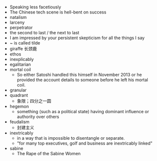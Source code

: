- Speaking less facetiously
- The Chinese tech scene is hell-bent on success
- natalism
- larceny
- perpetrator
- the second to last / the next to last
- I am impressed by your persistent skepticism for all the things I say
- ~ is called tilde
- giraffe 长颈鹿
- ethos
- inexplicably
- egalitarian
- mortal coil
  * So either Satoshi handled this himself in November 2013 or he provided the account details to someone before he left his mortal coil.
- granular
- quadrant
  * 象限；四分之一圆
- hegemon
  * something (such as a political state) having dominant influence or authority over others
- feudalism
  * 封建主义
- inextricably
  * in a way that is impossible to disentangle or separate.
  * "for many top executives, golf and business are inextricably linked"
- sabine
  * The Rape of the Sabine Women
